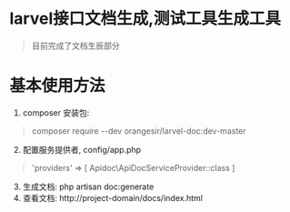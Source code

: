 # larvel接口文档生成,测试工具生成工具
> 目前完成了文档生辰部分

# 基本使用方法
1. composer 安装包:
> composer require --dev orangesir/larvel-doc:dev-master
2. 配置服务提供者, config/app.php
> 'providers' => [ Apidoc\ApiDocServiceProvider::class ]
3. 生成文档:
php artisan doc:generate
4. 查看文档: http://project-domain/docs/index.html